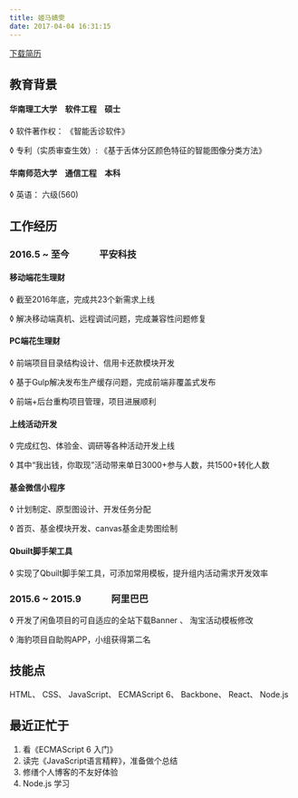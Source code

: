 ```yaml
---
title: 姬马婧雯
date: 2017-04-04 16:31:15
---
```


<link rel="stylesheet" href="./resume.css">
<script src="./resume.js"></script>

<a href="./resume.pdf">下载简历</a>
## 教育背景
#### 华南理工大学&emsp;软件工程&emsp;硕士

◊  软件著作权： 《智能舌诊软件》

◊  专利（实质审查生效）: 《基于舌体分区颜色特征的智能图像分类方法》

#### 华南师范大学&emsp;通信工程&emsp;本科
◊  英语： 六级(560)

## 工作经历
### 2016.5 ~ 至今	&emsp;&emsp;&emsp;平安科技

#### 移动端花生理财
◊ 截至2016年底，完成共23个新需求上线

◊ 解决移动端真机、远程调试问题，完成兼容性问题修复


#### PC端花生理财
◊ 前端项目目录结构设计、信用卡还款模块开发

◊ 基于Gulp解决发布生产缓存问题，完成前端非覆盖式发布

◊ 前端+后台重构项目管理，项目进展顺利

#### 上线活动开发
◊ 完成红包、体验金、调研等各种活动开发上线

◊ 其中“我出钱，你取现”活动带来单日3000+参与人数，共1500+转化人数

#### 基金微信小程序
◊ 计划制定、原型图设计、开发任务分配

◊ 首页、基金模块开发、canvas基金走势图绘制

#### Qbuilt脚手架工具
◊ 实现了Qbuilt脚手架工具，可添加常用模板，提升组内活动需求开发效率

### 2015.6 ~ 2015.9	&emsp;&emsp;&emsp;阿里巴巴
◊ 开发了闲鱼项目的可自适应的全站下载Banner 、 淘宝活动模板修改

◊ 海豹项目自助购APP，小组获得第二名

## 技能点
HTML、
CSS、
JavaScript、
ECMAScript 6、
Backbone、
React、
Node.js

## 最近正忙于

1. 看《ECMAScript 6 入门》
2. 读完《JavaScript语言精粹》，准备做个总结
3. 修缮个人博客的不友好体验
4. Node.js 学习




